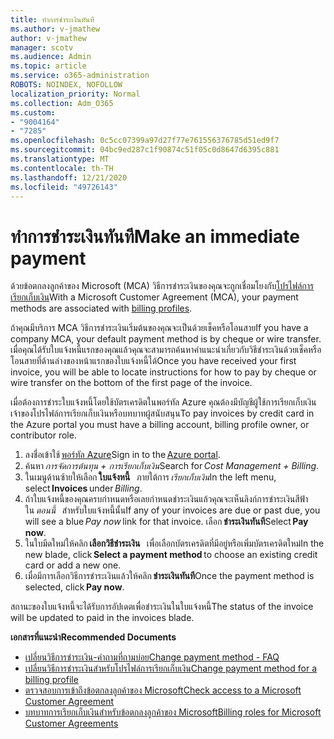 ```yaml
---
title: ทำการชำระเงินทันที
ms.author: v-jmathew
author: v-jmathew
manager: scotv
ms.audience: Admin
ms.topic: article
ms.service: o365-administration
ROBOTS: NOINDEX, NOFOLLOW
localization_priority: Normal
ms.collection: Adm_O365
ms.custom:
- "9004164"
- "7285"
ms.openlocfilehash: 0c5cc07399a97d27f77e761556376785d51ed9f7
ms.sourcegitcommit: 04bc9ed287c1f90874c51f05c0d8647d6395c881
ms.translationtype: MT
ms.contentlocale: th-TH
ms.lasthandoff: 12/21/2020
ms.locfileid: "49726143"
---
```

# <a name="make-an-immediate-payment"></a><span data-ttu-id="3c80a-102">ทำการชำระเงินทันที</span><span class="sxs-lookup"><span data-stu-id="3c80a-102">Make an immediate payment</span></span>

<span data-ttu-id="3c80a-103">ด้วยข้อตกลงลูกค้าของ Microsoft (MCA) วิธีการชำระเงินของคุณจะถูกเชื่อมโยงกับ[โปรไฟล์การเรียกเก็บเงิน](https://docs.microsoft.com/azure/billing/billing-how-to-change-credit-card?WT.mc_id=Portal-Microsoft_Azure_Support#change-payment-method-for-a-billing-profile)</span><span class="sxs-lookup"><span data-stu-id="3c80a-103">With a Microsoft Customer Agreement (MCA), your payment methods are associated with [billing profiles](https://docs.microsoft.com/azure/billing/billing-how-to-change-credit-card?WT.mc_id=Portal-Microsoft_Azure_Support#change-payment-method-for-a-billing-profile).</span></span>

<span data-ttu-id="3c80a-104">ถ้าคุณมีบริการ MCA วิธีการชำระเงินเริ่มต้นของคุณจะเป็นด้วยเช็คหรือโอนสาย</span><span class="sxs-lookup"><span data-stu-id="3c80a-104">If you have a company MCA, your default payment method is by cheque or wire transfer.</span></span> <span data-ttu-id="3c80a-105">เมื่อคุณได้รับใบแจ้งหนี้แรกของคุณแล้วคุณจะสามารถค้นหาคำแนะนำเกี่ยวกับวิธีชำระเงินด้วยเช็คหรือโอนสายที่ด้านล่างของหน้าแรกของใบแจ้งหนี้ได้</span><span class="sxs-lookup"><span data-stu-id="3c80a-105">Once you have received your first invoice, you will be able to locate instructions for how to pay by cheque or wire transfer on the bottom of the first page of the invoice.</span></span>

<span data-ttu-id="3c80a-106">เมื่อต้องการชำระใบแจ้งหนี้โดยใช้บัตรเครดิตในพอร์ทัล Azure คุณต้องมีบัญชีผู้ใช้การเรียกเก็บเงินเจ้าของโปรไฟล์การเรียกเก็บเงินหรือบทบาทผู้สนับสนุน</span><span class="sxs-lookup"><span data-stu-id="3c80a-106">To pay invoices by credit card in the Azure portal you must have a billing account, billing profile owner, or contributor role.</span></span>

1. <span data-ttu-id="3c80a-107">ลงชื่อเข้าใช้ [พอร์ทัล Azure](https://portal.azure.com/)</span><span class="sxs-lookup"><span data-stu-id="3c80a-107">Sign in to the [Azure portal](https://portal.azure.com/).</span></span>
2. <span data-ttu-id="3c80a-108">ค้นหา *การจัดการต้นทุน + การเรียกเก็บเงิน*</span><span class="sxs-lookup"><span data-stu-id="3c80a-108">Search for *Cost Management + Billing*.</span></span>
3. <span data-ttu-id="3c80a-109">ในเมนูด้านซ้ายให้เลือก **ใบแจ้งหนี้**   ภายใต้การ *เรียกเก็บเงิน*</span><span class="sxs-lookup"><span data-stu-id="3c80a-109">In the left menu, select **Invoices** under *Billing*.</span></span>
4. <span data-ttu-id="3c80a-110">ถ้าใบแจ้งหนี้ของคุณครบกำหนดหรือเลยกำหนดชำระเงินแล้วคุณจะเห็นลิงก์การชำระเงินสีฟ้าใน *ตอนนี้*   สำหรับใบแจ้งหนี้นั้น</span><span class="sxs-lookup"><span data-stu-id="3c80a-110">If any of your invoices are due or past due, you will see a blue *Pay now* link for that invoice.</span></span> <span data-ttu-id="3c80a-111">เลือก **ชำระเงินทันที**</span><span class="sxs-lookup"><span data-stu-id="3c80a-111">Select **Pay now**.</span></span>
5. <span data-ttu-id="3c80a-112">ในใบมีดใหม่ให้คลิก **เลือกวิธีชำระเงิน**   เพื่อเลือกบัตรเครดิตที่มีอยู่หรือเพิ่มบัตรเครดิตใหม่</span><span class="sxs-lookup"><span data-stu-id="3c80a-112">In the new blade, click **Select a payment method** to choose an existing credit card or add a new one.</span></span>
6. <span data-ttu-id="3c80a-113">เมื่อมีการเลือกวิธีการชำระเงินแล้วให้คลิก **ชำระเงินทันที**</span><span class="sxs-lookup"><span data-stu-id="3c80a-113">Once the payment method is selected, click **Pay now**.</span></span>

<span data-ttu-id="3c80a-114">สถานะของใบแจ้งหนี้จะได้รับการอัปเดตเพื่อชำระเงินในใบแจ้งหนี้</span><span class="sxs-lookup"><span data-stu-id="3c80a-114">The status of the invoice will be updated to paid in the invoices blade.</span></span>

<span data-ttu-id="3c80a-115">**เอกสารที่แนะนำ**</span><span class="sxs-lookup"><span data-stu-id="3c80a-115">**Recommended Documents**</span></span>

- [<span data-ttu-id="3c80a-116">เปลี่ยนวิธีการชำระเงิน-คำถามที่ถามบ่อย</span><span class="sxs-lookup"><span data-stu-id="3c80a-116">Change payment method - FAQ</span></span>](https://docs.microsoft.com/azure/billing/billing-how-to-change-credit-card?WT.mc_id=Portal-Microsoft_Azure_Support#frequently-asked-questions)
- [<span data-ttu-id="3c80a-117">เปลี่ยนวิธีการชำระเงินสำหรับโปรไฟล์การเรียกเก็บเงิน</span><span class="sxs-lookup"><span data-stu-id="3c80a-117">Change payment method for a billing profile</span></span>](https://docs.microsoft.com/azure/cost-management-billing/manage/change-credit-card?WT.mc_id=Portal-Microsoft_Azure_Support#manage-credit-cards-for-a-microsoft-customer-agreement)
- [<span data-ttu-id="3c80a-118">ตรวจสอบการเข้าถึงข้อตกลงลูกค้าของ Microsoft</span><span class="sxs-lookup"><span data-stu-id="3c80a-118">Check access to a Microsoft Customer Agreement</span></span>](https://docs.microsoft.com/azure/cost-management-billing/manage/change-credit-card?WT.mc_id=Portal-Microsoft_Azure_Support%22%20%5Cl%20%22manage-credit-cards-for-a-microsoft-customer-agreement%22%20%5Ct%20%22_blank#check-the-type-of-your-account)
- [<span data-ttu-id="3c80a-119">บทบาทการเรียกเก็บเงินสำหรับข้อตกลงลูกค้าของ Microsoft</span><span class="sxs-lookup"><span data-stu-id="3c80a-119">Billing roles for Microsoft Customer Agreements</span></span>](https://docs.microsoft.com/azure/cost-management-billing/manage/understand-mca-roles)
